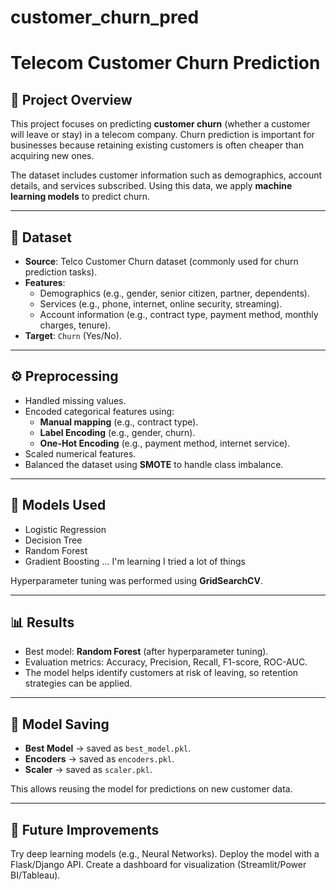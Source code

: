 # customer_churn_pred

# Telecom Customer Churn Prediction

## 📌 Project Overview

This project focuses on predicting **customer churn** (whether a customer will leave or stay) in a telecom company. Churn prediction is important for businesses because retaining existing customers is often cheaper than acquiring new ones.

The dataset includes customer information such as demographics, account details, and services subscribed. Using this data, we apply **machine learning models** to predict churn.

---

## 📂 Dataset

- **Source**: Telco Customer Churn dataset (commonly used for churn prediction tasks).
- **Features**:
  - Demographics (e.g., gender, senior citizen, partner, dependents).
  - Services (e.g., phone, internet, online security, streaming).
  - Account information (e.g., contract type, payment method, monthly charges, tenure).
- **Target**: `Churn` (Yes/No).

---

## ⚙️ Preprocessing

- Handled missing values.
- Encoded categorical features using:
  - **Manual mapping** (e.g., contract type).
  - **Label Encoding** (e.g., gender, churn).
  - **One-Hot Encoding** (e.g., payment method, internet service).
- Scaled numerical features.
- Balanced the dataset using **SMOTE** to handle class imbalance.

---

## 🤖 Models Used

- Logistic Regression
- Decision Tree
- Random Forest
- Gradient Boosting
  ... I'm learning I tried a lot of things

Hyperparameter tuning was performed using **GridSearchCV**.

---

## 📊 Results

- Best model: **Random Forest** (after hyperparameter tuning).
- Evaluation metrics: Accuracy, Precision, Recall, F1-score, ROC-AUC.
- The model helps identify customers at risk of leaving, so retention strategies can be applied.

---

## 💾 Model Saving

- **Best Model** → saved as `best_model.pkl`.
- **Encoders** → saved as `encoders.pkl`.
- **Scaler** → saved as `scaler.pkl`.

This allows reusing the model for predictions on new customer data.

---

## 📌 Future Improvements

Try deep learning models (e.g., Neural Networks).
Deploy the model with a Flask/Django API.
Create a dashboard for visualization (Streamlit/Power BI/Tableau).
